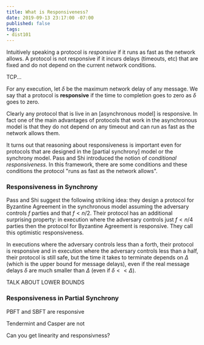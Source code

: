 ```yaml
---
title: What is Responsiveness?
date: 2019-09-13 23:17:00 -07:00
published: false
tags:
- dist101
---
```


Intuitively speaking a protocol is *responsive* if it runs as fast as the network allows. A protocol is not responsive if it incurs delays (timeouts, etc) that are fixed and do not depend on the current network conditions.

TCP...

For any execution, let $\delta$ be the maximum network delay of any message. We say that a protocol is **responsive** if the time to completion goes to zero as $\delta$ goes to zero.

Clearly any protocol that is live in an [asynchronous model] is responsive. In fact  one of the main advantages of protocols that work in the asynchronous model is that they do not depend on any timeout and can run as fast as the network allows them.

It turns out that reasoning about responsiveness is important even for protocols that are designed in the [partial synchrony] model or the synchrony model. Pass and Shi introduced the notion of *conditional responsiveness*. In this framework, there are some conditions and these conditions the protocol "runs as fast as the network allows".

### Responsiveness in Synchrony

Pass and Shi suggest the following striking idea: they design a protocol for Byzantine Agreement in the synchronous model assuming the adversary controls $f$ parties and that $f<n/2$. Their protocol has an additional surprising property: in execution where the adversary controls just $f<n/4$ parties then the protocol for  Byzantine Agreement is responsive. They call this optimistic responsiveness.

In executions where the adversary controls less than a forth, their protocol is responsive and in execution where the adversary controls less than a half, their protocol is still safe, but the time it takes to terminate depends on $\Delta$ (which is the upper bound for message delays), even if the real message delays $\delta$ are much smaller than $\Delta$ (even if $\delta << \Delta$).

TALK ABOUT LOWER BOUNDS

### Responsiveness in Partial Synchrony

PBFT and SBFT are responsive

Tendermint and Casper are not

Can you get linearity and responsivness?
